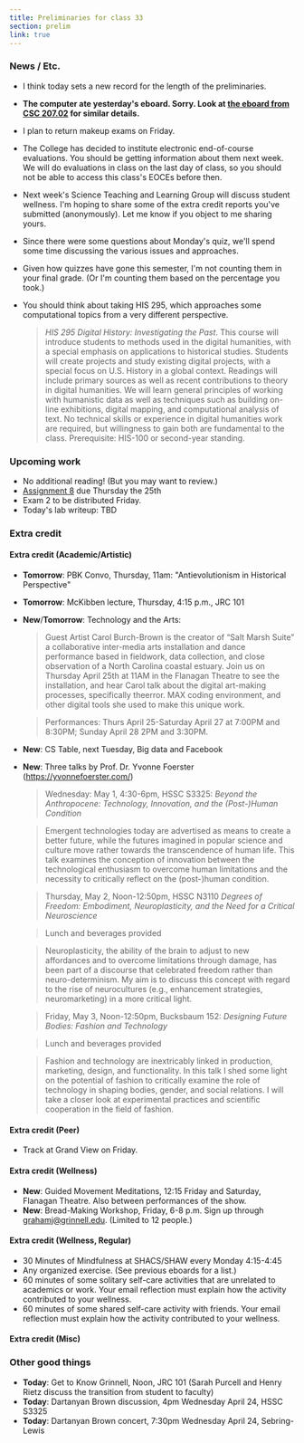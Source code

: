 ```yaml
---
title: Preliminaries for class 33
section: prelim
link: true
---
```

### News / Etc.

* I think today sets a new record for the length of the preliminaries.
* **The computer ate yesterday's eboard.  Sorry.  Look at [the eboard
  from CSC 207.02](../../02/eboards/eboard32) for similar details.**
* I plan to return makeup exams on Friday.
* The College has decided to institute electronic end-of-course evaluations.
  You should be getting information about them next week.  We will do
  evaluations in class on the last day of class, so you should not be able
  to access this class's EOCEs before then.
* Next week's Science Teaching and Learning Group will discuss student
  wellness.  I'm hoping to share some of the extra credit reports you've
  submitted (anonymously).  Let me know if you object to me sharing yours.
* Since there were some questions about Monday's quiz, we'll spend
  some time discussing the various issues and approaches.
* Given how quizzes have gone this semester, I'm not counting them in 
  your final grade.  (Or I'm counting them based on the percentage you
  took.)
* You should think about taking HIS 295, which approaches some computational topics from a very different perspective.

    > _HIS 295 Digital History: Investigating the Past_. This course will introduce students to methods used in the digital humanities, with a special emphasis on applications to historical studies. Students will create projects and study existing digital projects, with a special focus on U.S. History in a global context. Readings will include primary sources as well as recent contributions to theory in digital humanities. We will learn general principles of working with humanistic data as well as techniques such as building on-line exhibitions, digital mapping, and computational analysis of text. No technical skills or experience in digital humanities work are required, but willingness to gain both are fundamental to the class. Prerequisite: HIS-100 or second-year standing.

### Upcoming work

* No additional reading!  (But you may want to review.)
* [Assignment 8](../assignments/assignment08) due Thursday the 25th
* Exam 2 to be distributed Friday.
* Today's lab writeup: TBD

### Extra credit

#### Extra credit (Academic/Artistic)

* **Tomorrow**: PBK Convo, Thursday, 11am: "Antievolutionism in Historical Perspective"
* **Tomorrow**: McKibben lecture, Thursday, 4:15 p.m., JRC 101
* **New**/**Tomorrow**: Technology and the Arts:

    > Guest Artist Carol Burch-Brown is the creator of “Salt Marsh Suite” a collaborative inter-media arts installation and dance performance based in fieldwork, data collection, and close observation of a North Carolina coastal estuary.
Join us on Thursday April 25th at 11AM in the Flanagan Theatre to see the installation, and hear Carol talk about the digital art-making processes, specifically theerror. MAX coding environment, and other digital tools she used to make this unique work.

    > Performances: Thurs April 25-Saturday April 27 at 7:00PM and 8:30PM; Sunday April 28 2PM and 3:30PM.

* **New**: CS Table, next Tuesday, Big data and Facebook
* **New**: Three talks by Prof. Dr. Yvonne Foerster (<https://yvonnefoerster.com/>)

    > Wednesday: May 1, 4:30-6pm, HSSC S3325: _Beyond the Anthropocene: Technology, Innovation, and the (Post-)Human Condition_

    > Emergent technologies today are advertised as means to create a better future, while the futures imagined in popular science and culture move rather towards the transcendence of human life. This talk examines the conception of innovation between the technological enthusiasm to overcome human limitations and the necessity to critically reflect on the (post-)human condition.

    > Thursday, May 2, Noon-12:50pm, HSSC N3110 _Degrees of Freedom: Embodiment, Neuroplasticity, and the Need for a Critical Neuroscience_

    > Lunch and beverages provided

    > Neuroplasticity, the ability of the brain to adjust to new affordances and to overcome limitations through damage, has been part of a discourse that celebrated freedom rather than neuro-determinism. My aim is to discuss this concept with regard to the rise of neurocultures (e.g., enhancement strategies, neuromarketing) in a more critical light.

    > Friday, May 3, Noon-12:50pm, Bucksbaum 152: _Designing Future Bodies: Fashion and Technology_

    > Lunch and beverages provided

    > Fashion and technology are inextricably linked in production, marketing, design, and functionality. In this talk I shed some light on the potential of fashion to critically examine the role of technology in shaping bodies, gender, and social relations. I will take a closer look at experimental practices and scientific cooperation in the field of fashion.

#### Extra credit (Peer)

* Track at Grand View on Friday.

#### Extra credit (Wellness)

* **New**: Guided Movement Meditations, 12:15 Friday and Saturday, 
  Flanagan Theatre.  Also between performances of the show.
* **New**: Bread-Making Workshop, Friday, 6-8 p.m.  Sign up through
  grahamj@grinnell.edu.  (Limited to 12 people.)

#### Extra credit (Wellness, Regular)

* 30 Minutes of Mindfulness at SHACS/SHAW every Monday 4:15-4:45
* Any organized exercise.  (See previous eboards for a list.)
* 60 minutes of some solitary self-care activities that are unrelated to 
  academics or work.  Your email reflection must explain how
  the activity contributed to your wellness.
* 60 minutes of some shared self-care activity with friends.  Your email 
  reflection must explain how the activity contributed to your wellness.

#### Extra credit (Misc)

### Other good things

* **Today**: Get to Know Grinnell, Noon, JRC 101 (Sarah Purcell and
  Henry Rietz discuss the transition from student to faculty)
* **Today**: Dartanyan Brown discussion, 4pm Wednesday April 24, HSSC S3325
* **Today**: Dartanyan Brown concert, 7:30pm Wednesday April 24, Sebring-Lewis

